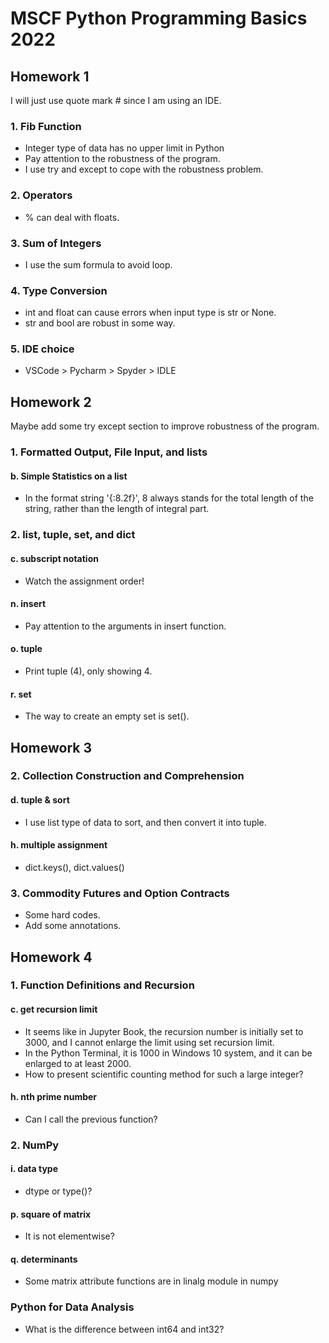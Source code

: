 # MSCF Python Programming Basics 2022

## Homework 1

I will just use quote mark # since I am using an IDE.

### 1. Fib Function

* Integer type of data has no upper limit in Python
* Pay attention to the robustness of the program.
* I use try and except to cope with the robustness problem.

### 2. Operators

* % can deal with floats.

### 3. Sum of Integers

* I use the sum formula to avoid loop.

### 4. Type Conversion

* int and float can cause errors when input type is str or None.
* str and bool are robust in some way.

### 5. IDE choice

* VSCode > Pycharm > Spyder > IDLE

## Homework 2

Maybe add some try except section to improve robustness of the program.

### 1. Formatted Output, File Input, and lists

#### b. Simple Statistics on a list

* In the format string '{:8.2f}', 8 always stands for the total length of the string, rather than the length of integral part.

### 2. list, tuple, set, and dict

#### c. subscript notation

* Watch the assignment order!

#### n. insert

* Pay attention to the arguments in insert function.

#### o. tuple

* Print tuple (4), only showing 4.

#### r. set

* The way to create an empty set is set().

## Homework 3

### 2. Collection Construction and Comprehension

#### d. tuple & sort

* I use list type of data to sort, and then convert it into tuple.

#### h. multiple assignment

* dict.keys(), dict.values()

### 3. Commodity Futures and Option Contracts

* Some hard codes.
* Add some annotations.

## Homework 4

### 1. Function Definitions and Recursion

#### c. get recursion limit

* It seems like in Jupyter Book, the recursion number is initially set to 3000, and I cannot enlarge the limit using set recursion limit.
* In the Python Terminal, it is 1000 in Windows 10 system, and it can be enlarged to at least 2000.
* How to present scientific counting method for such a large integer?

#### h. nth prime number

* Can I call the previous function?

### 2. NumPy

#### i. data type

* dtype or type()?

#### p. square of matrix

* It is not elementwise?

#### q. determinants

* Some matrix attribute functions are in linalg module in numpy

### Python for Data Analysis

* What is the difference between int64 and int32?
